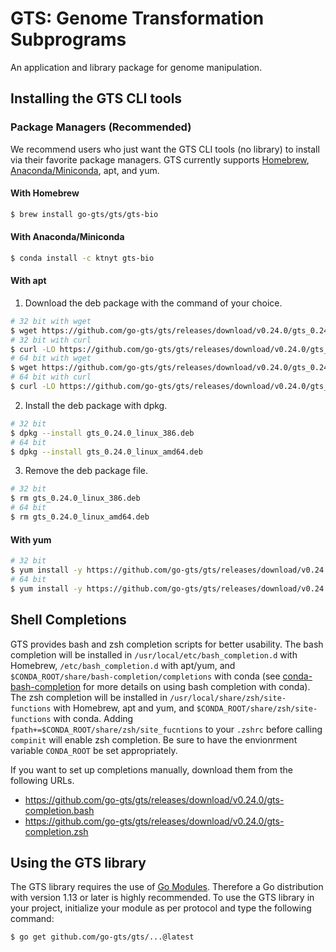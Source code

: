 # GTS: Genome Transformation Subprograms
An application and library package for genome manipulation.

## Installing the GTS CLI tools
### Package Managers (Recommended)
We recommend users who just want the GTS CLI tools (no library) to install via their favorite package managers.
GTS currently supports [Homebrew](https://brew.sh), [Anaconda/Miniconda](https://www.anaconda.com), apt, and yum.

#### With Homebrew
```sh
$ brew install go-gts/gts/gts-bio
```

#### With Anaconda/Miniconda
```sh
$ conda install -c ktnyt gts-bio
```

#### With apt
1. Download the deb package with the command of your choice.
```sh
# 32 bit with wget
$ wget https://github.com/go-gts/gts/releases/download/v0.24.0/gts_0.24.0_linux_386.deb
# 32 bit with curl
$ curl -LO https://github.com/go-gts/gts/releases/download/v0.24.0/gts_0.24.0_linux_386.deb
# 64 bit with wget
$ wget https://github.com/go-gts/gts/releases/download/v0.24.0/gts_0.24.0_linux_amd64.deb
# 64 bit with curl
$ curl -LO https://github.com/go-gts/gts/releases/download/v0.24.0/gts_0.24.0_linux_amd64.deb
```

2. Install the deb package with dpkg.
```sh
# 32 bit
$ dpkg --install gts_0.24.0_linux_386.deb
# 64 bit
$ dpkg --install gts_0.24.0_linux_amd64.deb
```

3. Remove the deb package file.
```sh
# 32 bit
$ rm gts_0.24.0_linux_386.deb
# 64 bit
$ rm gts_0.24.0_linux_amd64.deb
```

#### With yum
```sh
# 32 bit
$ yum install -y https://github.com/go-gts/gts/releases/download/v0.24.0/gts_0.24.0_linux_386.rpm
# 64 bit
$ yum install -y https://github.com/go-gts/gts/releases/download/v0.24.0/gts_0.24.0_linux_amd64.rpm
```

## Shell Completions
GTS provides bash and zsh completion scripts for better usability. The bash completion will be installed in `/usr/local/etc/bash_completion.d` with Homebrew, `/etc/bash_completion.d` with apt/yum, and `$CONDA_ROOT/share/bash-completion/completions` with conda (see [conda-bash-completion](https://github.com/tartansandal/conda-bash-completion) for more details on using bash completion with conda). The zsh completion will be installed in `/usr/local/share/zsh/site-functions` with Homebrew, apt and yum, and `$CONDA_ROOT/share/zsh/site-functions` with conda. Adding `fpath+=$CONDA_ROOT/share/zsh/site_fucntions` to your `.zshrc` before calling `compinit` will enable zsh completion. Be sure to have the envionrment variable `CONDA_ROOT` be set appropriately.

If you want to set up completions manually, download them from the following URLs.

- https://github.com/go-gts/gts/releases/download/v0.24.0/gts-completion.bash
- https://github.com/go-gts/gts/releases/download/v0.24.0/gts-completion.zsh

## Using the GTS library
The GTS library requires the use of [Go Modules](https://blog.golang.org/using-go-modules). Therefore a Go distribution with version 1.13 or later is highly recommended. To use the GTS library in your project, initialize your module as per protocol and type the following command:

```sh
$ go get github.com/go-gts/gts/...@latest
```
